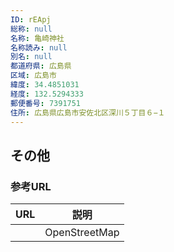 ```yaml
---
ID: rEApj
総称: null
名称: 亀崎神社
名称読み: null
別名: null
都道府県: 広島県
区域: 広島市
緯度: 34.4851031
経度: 132.5294333
郵便番号: 7391751
住所: 広島県広島市安佐北区深川５丁目６−１
---
```


## その他

### 参考URL

| URL | 説明          |
| --- | ------------- |
|     | OpenStreetMap |
